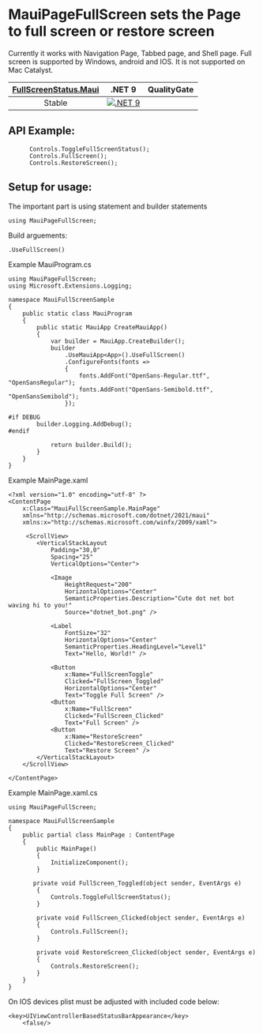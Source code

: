 # MauiPageFullScreen sets the Page to full screen or restore screen

Currently it works with Navigation Page, Tabbed page, and Shell page. Full screen is supported by Windows, android and IOS. It is not supported on Mac Catalyst.

|[FullScreenStatus.Maui](https://www.nuget.org/packages/FullScreenStatus.Maui/)|.NET 9|QualityGate|
|:---:|:---:|:---:|
|Stable|[![.NET 9](https://sonarcloud.io/api/project_badges/quality_gate?project=ne0rrmatrix_MauiPageFullScreen)](https://sonarcloud.io/summary/new_code?id=ne0rrmatrix_MauiPageFullScreen)|

## API Example:

```
      Controls.ToggleFullScreenStatus();
      Controls.FullScreen();
      Controls.RestoreScreen();
```

## Setup for usage:
The important part is using statement and builder statements
```
using MauiPageFullScreen;
```
Build arguements:
```
.UseFullScreen()
```
Example MauiProgram.cs
```
using MauiPageFullScreen;
using Microsoft.Extensions.Logging;

namespace MauiFullScreenSample
{
    public static class MauiProgram
    {
        public static MauiApp CreateMauiApp()
        {
            var builder = MauiApp.CreateBuilder();
            builder
                .UseMauiApp<App>().UseFullScreen()
                .ConfigureFonts(fonts =>
                {
                    fonts.AddFont("OpenSans-Regular.ttf", "OpenSansRegular");
                    fonts.AddFont("OpenSans-Semibold.ttf", "OpenSansSemibold");
                });

#if DEBUG
		builder.Logging.AddDebug();
#endif

            return builder.Build();
        }
    }
}
```

Example MainPage.xaml
```
<?xml version="1.0" encoding="utf-8" ?>
<ContentPage
    x:Class="MauiFullScreenSample.MainPage"
    xmlns="http://schemas.microsoft.com/dotnet/2021/maui"
    xmlns:x="http://schemas.microsoft.com/winfx/2009/xaml">

     <ScrollView>
        <VerticalStackLayout
            Padding="30,0"
            Spacing="25"
            VerticalOptions="Center">

            <Image
                HeightRequest="200"
                HorizontalOptions="Center"
                SemanticProperties.Description="Cute dot net bot waving hi to you!"
                Source="dotnet_bot.png" />

            <Label
                FontSize="32"
                HorizontalOptions="Center"
                SemanticProperties.HeadingLevel="Level1"
                Text="Hello, World!" />

            <Button
                x:Name="FullScreenToggle"
                Clicked="FullScreen_Toggled"
                HorizontalOptions="Center"
                Text="Toggle Full Screen" />
            <Button
                x:Name="FullScreen"
                Clicked="FullScreen_Clicked"
                Text="Full Screen" />
            <Button
                x:Name="RestoreScreen"
                Clicked="RestoreScreen_Clicked"
                Text="Restore Screen" />
        </VerticalStackLayout>
    </ScrollView>

</ContentPage>
```

Example MainPage.xaml.cs
```
using MauiPageFullScreen;

namespace MauiFullScreenSample
{
    public partial class MainPage : ContentPage
    {
        public MainPage()
        {
            InitializeComponent();
        }

       private void FullScreen_Toggled(object sender, EventArgs e)
        {
            Controls.ToggleFullScreenStatus();
        }

        private void FullScreen_Clicked(object sender, EventArgs e)
        {
            Controls.FullScreen();
        }

        private void RestoreScreen_Clicked(object sender, EventArgs e)
        {
            Controls.RestoreScreen();
        }
    }
}
```
On IOS devices plist must be adjusted with included code below:

```
<key>UIViewControllerBasedStatusBarAppearance</key>
	<false/>
```
